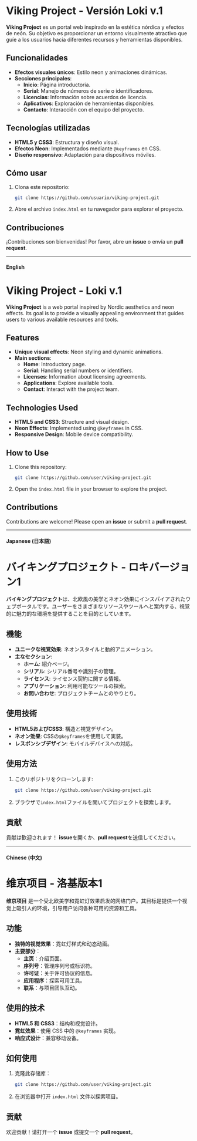 
# Viking Project - Versión Loki v.1

**Viking Project** es un portal web inspirado en la estética nórdica y efectos de neón. Su objetivo es proporcionar un entorno visualmente atractivo que guíe a los usuarios hacia diferentes recursos y herramientas disponibles.

## Funcionalidades

- **Efectos visuales únicos**: Estilo neon y animaciones dinámicas.
- **Secciones principales**:
  - **Inicio**: Página introductoria.
  - **Serial**: Manejo de números de serie o identificadores.
  - **Licencias**: Información sobre acuerdos de licencia.
  - **Aplicativos**: Exploración de herramientas disponibles.
  - **Contacto**: Interacción con el equipo del proyecto.

## Tecnologías utilizadas

- **HTML5 y CSS3**: Estructura y diseño visual.
- **Efectos Neon**: Implementados mediante `@keyframes` en CSS.
- **Diseño responsivo**: Adaptación para dispositivos móviles.

## Cómo usar

1. Clona este repositorio:
   ```bash
   git clone https://github.com/usuario/viking-project.git
   ```
2. Abre el archivo `index.html` en tu navegador para explorar el proyecto.

## Contribuciones

¡Contribuciones son bienvenidas! Por favor, abre un **issue** o envía un **pull request**.

---

#### English

# Viking Project - Loki v.1

**Viking Project** is a web portal inspired by Nordic aesthetics and neon effects. Its goal is to provide a visually appealing environment that guides users to various available resources and tools.

## Features

- **Unique visual effects**: Neon styling and dynamic animations.
- **Main sections**:
  - **Home**: Introductory page.
  - **Serial**: Handling serial numbers or identifiers.
  - **Licenses**: Information about licensing agreements.
  - **Applications**: Explore available tools.
  - **Contact**: Interact with the project team.

## Technologies Used

- **HTML5 and CSS3**: Structure and visual design.
- **Neon Effects**: Implemented using `@keyframes` in CSS.
- **Responsive Design**: Mobile device compatibility.

## How to Use

1. Clone this repository:
   ```bash
   git clone https://github.com/user/viking-project.git
   ```
2. Open the `index.html` file in your browser to explore the project.

## Contributions

Contributions are welcome! Please open an **issue** or submit a **pull request**.

---

#### Japanese (日本語)

# バイキングプロジェクト - ロキバージョン1

**バイキングプロジェクト**は、北欧風の美学とネオン効果にインスパイアされたウェブポータルです。ユーザーをさまざまなリソースやツールへと案内する、視覚的に魅力的な環境を提供することを目的としています。

## 機能

- **ユニークな視覚効果**: ネオンスタイルと動的アニメーション。
- **主なセクション**:
  - **ホーム**: 紹介ページ。
  - **シリアル**: シリアル番号や識別子の管理。
  - **ライセンス**: ライセンス契約に関する情報。
  - **アプリケーション**: 利用可能なツールの探索。
  - **お問い合わせ**: プロジェクトチームとのやりとり。

## 使用技術

- **HTML5およびCSS3**: 構造と視覚デザイン。
- **ネオン効果**: CSSの`@keyframes`を使用して実装。
- **レスポンシブデザイン**: モバイルデバイスへの対応。

## 使用方法

1. このリポジトリをクローンします:
   ```bash
   git clone https://github.com/user/viking-project.git
   ```
2. ブラウザで`index.html`ファイルを開いてプロジェクトを探索します。

## 貢献

貢献は歓迎されます！ **issue**を開くか、**pull request**を送信してください。

---

#### Chinese (中文)

# 维京项目 - 洛基版本1

**维京项目** 是一个受北欧美学和霓虹灯效果启发的网络门户。其目标是提供一个视觉上吸引人的环境，引导用户访问各种可用的资源和工具。

## 功能

- **独特的视觉效果**：霓虹灯样式和动态动画。
- **主要部分**：
  - **主页**：介绍页面。
  - **序列号**：管理序列号或标识符。
  - **许可证**：关于许可协议的信息。
  - **应用程序**：探索可用工具。
  - **联系**：与项目团队互动。

## 使用的技术

- **HTML5 和 CSS3**：结构和视觉设计。
- **霓虹效果**：使用 CSS 中的 `@keyframes` 实现。
- **响应式设计**：兼容移动设备。

## 如何使用

1. 克隆此存储库：
   ```bash
   git clone https://github.com/user/viking-project.git
   ```
2. 在浏览器中打开 `index.html` 文件以探索项目。

## 贡献

欢迎贡献！请打开一个 **issue** 或提交一个 **pull request**。
